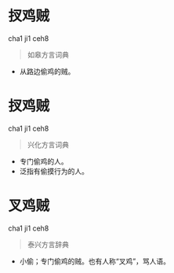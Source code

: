 # 扠鸡贼
cha1 ji1 ceh8
> 如皋方言词典
- 从路边偷鸡的贼。

# 扠鸡贼
cha1 ji1 ceh8
> 兴化方言词典
- 专门偷鸡的人。
- 泛指有偷摸行为的人。

# 叉鸡贼
cha1 ji1 ceh8
> 泰兴方言辞典
- 小偷；专门偷鸡的贼。也有人称“叉鸡”，骂人语。
